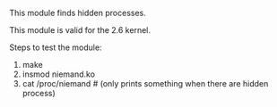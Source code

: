 This module finds hidden processes.

This module is valid for the 2.6 kernel.

Steps to test the module:

  1. make
  2. insmod niemand.ko
  3. cat /proc/niemand # (only prints something when there are hidden process)
